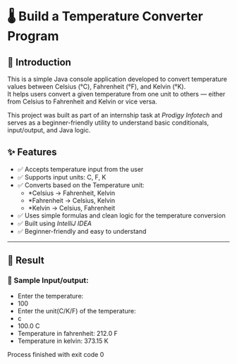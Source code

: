 # 🌡 Build a Temperature Converter Program 
## 🔰 Introduction

This is a simple Java console application developed to convert temperature values between Celsius (°C), Fahrenheit (°F), and Kelvin (°K).  
It helps users convert a given temperature from one unit to others — either from Celsius to Fahrenheit and Kelvin or vice versa.

This project was built as part of an internship task at *Prodigy Infotech* and serves as a beginner-friendly utility to understand basic conditionals, input/output, and Java logic.

## ✨ Features

- ✅ Accepts temperature input from the user
- ✅ Supports input units: C, F, K
- ✅ Converts based on the Temperature unit:
  - *Celsius → Fahrenheit, Kelvin
  - *Fahrenheit → Celsius, Kelvin
  - *Kelvin → Celsius, Fahrenheit
- ✅ Uses simple formulas and clean logic for the temperature conversion
- ✅ Built using *IntelliJ IDEA*
- ✅ Beginner-friendly and easy to understand

---

## 🧪 Result
### 🔹 Sample Input/output:
- Enter the temperature:
- 100
- Enter the unit(C/K/F) of the temperature:
- c
- 100.0 C
- Temperature in fahrenheit: 212.0 F
- Temperature in kelvin: 373.15 K

Process finished with exit code 0
